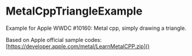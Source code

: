 # MetalCppTriangleExample

Example for Apple WWDC #10160: Metal cpp, simply drawing a triangle.

Based on Apple official sample codes: [https://developer.apple.com/metal/LearnMetalCPP.zip]()